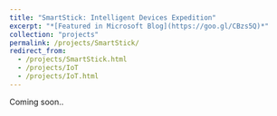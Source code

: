 ```yaml
---
title: "SmartStick: Intelligent Devices Expedition"
excerpt: "*[Featured in Microsoft Blog](https://goo.gl/CBzs5Q)*"
collection: "projects"
permalink: /projects/SmartStick/
redirect_from:
  - /projects/SmartStick.html
  - /projects/IoT
  - /projects/IoT.html
---
```

Coming soon..